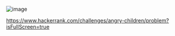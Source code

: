 ![image](https://github.com/user-attachments/assets/de9caa3e-719c-4c15-bc60-1b254240e370)

https://www.hackerrank.com/challenges/angry-children/problem?isFullScreen=true
